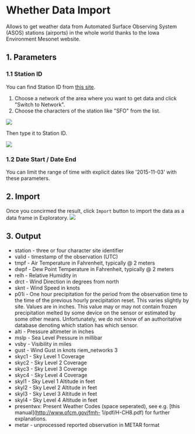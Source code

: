 # Whether Data Import

Allows to get weather data from Automated Surface Observing System (ASOS) stations (airports) in the whole world thanks to the Iowa Environment Mesonet website.

## 1. Parameters

### 1.1 Station ID

You can find Station ID from [this site](https://mesonet.agron.iastate.edu/request/download.phtml?network=CA_ASOS).

1. Choose a network of the area where you want to get data and click "Switch to Network".
2. Choose the characters of the station like "SFO" from the list.

![](images/riem_station_code.png)

Then type it to Station ID.

![](images/riem_station_input.png)

### 1.2 Date Start / Date End

You can limit the range of time with explicit dates like '2015-11-03' with these parameters.

## 2. Import

Once you concirmed the result, click `Import` button to import the data as a data frame in Exploratory.
![](images/reim_import.png)

## 3. Output

* station - three or four character site identifier
* valid - timestamp of the observation (UTC)
* tmpf - Air Temperature in Fahrenheit, typically @ 2 meters
* dwpf - Dew Point Temperature in Fahrenheit, typically @ 2 meters
* relh - Relative Humidity in
* drct - Wind Direction in degrees from north
* sknt - Wind Speed in knots
* p01i - One hour precipitation for the period from the observation time to the time of the previous
hourly precipitation reset. This varies slightly by site. Values are in inches. This value
may or may not contain frozen precipitation melted by some device on the sensor or estimated
by some other means. Unfortunately, we do not know of an authoritative database denoting
which station has which sensor.
* alti - Pressure altimeter in inches
* mslp - Sea Level Pressure in millibar
* vsby - Visibility in miles
* gust - Wind Gust in knots
riem_networks 3
* skyc1 - Sky Level 1 Coverage
* skyc2 - Sky Level 2 Coverage
* skyc3 - Sky Level 3 Coverage
* skyc4 - Sky Level 4 Coverage
* skyl1 - Sky Level 1 Altitude in feet
* skyl2 - Sky Level 2 Altitude in feet
* skyl3 - Sky Level 3 Altitude in feet
* skyl4 - Sky Level 4 Altitude in feet
* presentwx: Present Weather Codes (space seperated), see e.g. [this manual](http://www.ofcm.gov/fmh-
1/pdf/H-CH8.pdf) for further explanations.
* metar - unprocessed reported observation in METAR format
